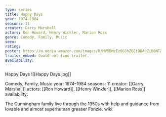 ```yaml
---
type: series
title: Happy Days
year: 1974–1984
seasons: 11
creator: Garry Marshall
actors: Ron Howard, Henry Winkler, Marion Ross
genre: Comedy, Family, Music
seen:
rating: 
poster: https://m.media-amazon.com/images/M/MV5BMzEzOGJhZGEtODA0Zi00NTZiLTkwYjgtNmVmZjk4MjBjNjdiXkEyXkFqcGdeQXVyNzY5MTE3OTQ@._V1_SX300.jpg
trailer_embed: Could not find trailer.
availability:
---
```

Happy Days
![[Happy Days.jpg]]

Comedy, Family, Music
year: 1974–1984
seasons: 11
creator: [[Garry Marshall]]
actors: [[Ron Howard]], [[Henry Winkler]], [[Marion Ross]]
availability:

The Cunningham family live through the 1950s with help and guidance from lovable and almost superhuman greaser Fonzie.
wiki: 


